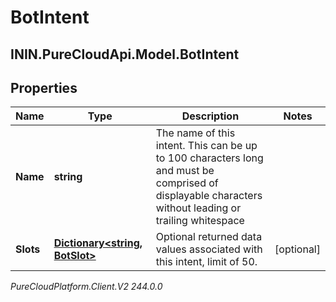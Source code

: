 # BotIntent

## ININ.PureCloudApi.Model.BotIntent

## Properties

|Name | Type | Description | Notes|
|------------ | ------------- | ------------- | -------------|
| **Name** | **string** | The name of this intent.  This can be up to 100 characters long and must be comprised of displayable characters without leading or trailing whitespace | |
| **Slots** | [**Dictionary&lt;string, BotSlot&gt;**](BotSlot) | Optional returned data values associated with this intent, limit of 50. | [optional] |



_PureCloudPlatform.Client.V2 244.0.0_
